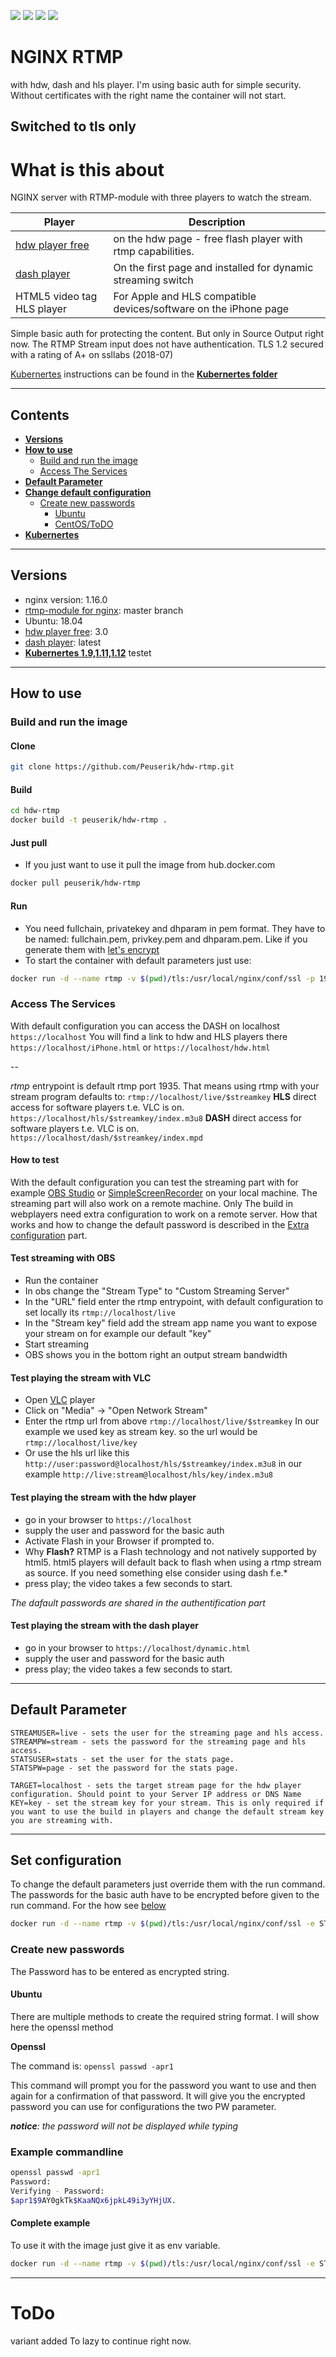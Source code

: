 [![](http://dockerbuildbadges.quelltext.eu/status.svg?organization=peuserik&repository=hdw-rtmp)](https://hub.docker.com/r/peuserik/hdw-rtmp/builds/) [![](https://images.microbadger.com/badges/image/peuserik/hdw-rtmp.svg)](https://microbadger.com/images/peuserik/hdw-rtmp) [![](https://images.microbadger.com/badges/version/peuserik/hdw-rtmp.svg)](https://microbadger.com/images/peuserik/hdw-rtmp) [![](https://images.microbadger.com/badges/commit/peuserik/hdw-rtmp.svg)](https://microbadger.com/images/peuserik/hdw-rtmp)

# NGINX RTMP 
with hdw, dash and hls player.
I'm using basic auth for simple security. Without certificates with the right name the container will not start.

## **Switched to tls only**

# What is this about

NGINX server with RTMP-module with three players to watch the stream.

| Player | Description |
| -----  | ----------- |
| [hdw player free](https://www.hdwplayer.com/) | on the hdw page - free flash player with rtmp capabilities. |
| [dash player](https://github.com/Dash-Industry-Forum/dash.js) | On the first page and installed for dynamic streaming switch |
| HTML5 video tag HLS player | For Apple and HLS compatible devices/software on the iPhone page |

Simple basic auth for protecting the content. But only in Source Output right now. The RTMP Stream input does not have authentication.
TLS 1.2 secured with a rating of A+ on ssllabs (2018-07)

[Kubernertes](https://kubernetes.io/) instructions can be found in the [**Kubernertes folder**](kubernetes/kubernetes.md)

---

## Contents

- [**Versions**](#versions)
- [**How to use**](#how-to-use)
  - [Build and run the image](#build-and-run-the-image)
  - [Access The Services](#access-the-services)
- [**Default Parameter**](#default-parameter)
- [**Change default configuration**](#set-configuration)
  - [Create new passwords](#create-new-passwords)
    - [Ubuntu](#ubuntu)
    - [CentOS/ToDO](#todo)
- [**Kubernertes**](kubernetes/kubernetes.md)

---

## Versions

* nginx version: 1.16.0
* [rtmp-module for nginx](https://github.com/sergey-dryabzhinsky/nginx-rtmp-module "sergey-dryabzhinsky/nginx-rtmp-module"): master branch
* Ubuntu: 18.04
* [hdw player free](https://www.hdwplayer.com/): 3.0
* [dash player](https://github.com/Dash-Industry-Forum/dash.js): latest
* [**Kubernertes 1.9,1.11,1.12**](kubernetes/kubernetes.md) testet
---

## How to use

### Build and run the image

#### Clone #

``` bash
git clone https://github.com/Peuserik/hdw-rtmp.git
```

#### Build #

```bash
cd hdw-rtmp
docker build -t peuserik/hdw-rtmp .
```

#### Just pull

* If you just want to use it pull the image from hub.docker.com

``` bash
docker pull peuserik/hdw-rtmp
```

#### Run ##

* You need fullchain, privatekey and dhparam in pem format. They have to be named: fullchain.pem, privkey.pem and dhparam.pem. Like if you generate them with [let's encrypt](https://letsencrypt.org/)
* To start the container with default parameters just use:

``` bash
docker run -d --name rtmp -v $(pwd)/tls:/usr/local/nginx/conf/ssl -p 1935:1935 -p 443:443 peuserik/hdw-rtmp
```

### Access The Services

With default configuration you can access the DASH on localhost
`https://localhost`
You will find a link to hdw and HLS players there
`https://localhost/iPhone.html` or `https://localhost/hdw.html`

--

 *rtmp* entrypoint is default rtmp port 1935. That means using rtmp with your stream program defaults to:
`rtmp://localhost/live/$streamkey`
 **HLS** direct access for software players t.e. VLC is on.
`https://localhost/hls/$streamkey/index.m3u8`
 **DASH**  direct access for software players t.e. VLC is on.
`https://localhost/dash/$streamkey/index.mpd`

#### How to test

With the default configuration you can test the streaming part with for example [OBS Studio](https://obsproject.com/) or [SimpleScreenRecorder](http://www.maartenbaert.be/simplescreenrecorder/) on your local machine. The streaming part will also work on a remote machine. Only The build in webplayers need extra configuration to work on a remote server. How that works and how to change the default password is described in the [Extra configuration](#extra-configuration) part.

#### Test streaming with OBS

* Run the container
* In obs change the "Stream Type" to "Custom Streaming Server"
* In the "URL" field enter the rtmp entrypoint, with default configuration to set locally its `rtmp://localhost/live`
* In the "Stream key" field add the stream app name you want to expose your stream on for example our default "key"
* Start streaming
* OBS shows you in the bottom right an output stream bandwidth

#### Test playing the stream with VLC

* Open [VLC](http://www.videolan.org/vlc/index.html) player
* Click on "Media" -> "Open Network Stream"
* Enter the rtmp url from above `rtmp://localhost/live/$streamkey` In our example we used key as stream key. so the url would be `rtmp://localhost/live/key`
* Or use the hls url like this `http://user:password@localhost/hls/$streamkey/index.m3u8` in our example `http://live:stream@localhost/hls/key/index.m3u8` 

#### Test playing the stream with the hdw player

* go in your browser to `https://localhost`
* supply the user and password for the basic auth
* Activate Flash in your Browser if prompted to.
* Why **Flash?** RTMP is a Flash technology and not natively supported by html5. html5 players will default back to flash when using a rtmp stream as source. If you need something else consider using dash f.e.*
* press play; the video takes a few seconds to start.

*The dafault passwords are shared in the authentification part*

#### Test playing the stream with the dash player

* go in your browser to `https://localhost/dynamic.html`
* supply the user and password for the basic auth
* press play; the video takes a few seconds to start.

---

## Default Parameter

``` none
STREAMUSER=live - sets the user for the streaming page and hls access.
STREAMPW=stream - sets the password for the streaming page and hls access.
STATSUSER=stats - set the user for the stats page.
STATSPW=page - set the password for the stats page.

TARGET=localhost - sets the target stream page for the hdw player configuration. Should point to your Server IP address or DNS Name
KEY=key - set the stream key for your stream. This is only required if you want to use the build in players and change the default stream key you are streaming with.
```

---

## Set configuration ##

To change the default parameters just override them with the run command. The passwords for the basic auth have to be encrypted before given to the run command. For the how see [below](#create-new-passwords)

``` bash
docker run -d --name rtmp -v $(pwd)/tls:/usr/local/nginx/conf/ssl -e STREAMUSER=$USER' -e STREAMPW='$ENCRYPTEDPASSWORD' -e TARGET='my-cool.server.com' -e KEY='mycoolstreamapp' -p 1935:1935 -p 443:443 peuserik/hdw-rtmp
```

### Create new passwords

The Password has to be entered as encrypted string.

#### Ubuntu

There are multiple methods to create the required string format. I will show here the openssl method

**Openssl**

The command is:
`openssl passwd -apr1`

This command will prompt you for the password you want to use and then again for a confirmation of that password.
It will give you the encrypted password you can use for configurations the two PW parameter.

***_notice_**: the password will not be displayed while typing*

### Example commandline

``` bash
openssl passwd -apr1
Password:
Verifying - Password:
$apr1$9AY0gkTk$KaaNQx6jpkL49i3yYHjUX.
```

#### Complete example

To use it with the image just give it as env variable.

``` bash
docker run -d --name rtmp -v $(pwd)/tls:/usr/local/nginx/conf/ssl -e STREAMUSER='stream' -e STREAMPW='$apr1$9AY0gkTk$KaaNQx6jpkL49i3yYHjUX.' -e TARGET='my-cool.server.com' -p 1935:1935 -p 80:80 peuserik/hdw-rtmp
```

---

# ToDo

variant added
To lazy to continue right now.
